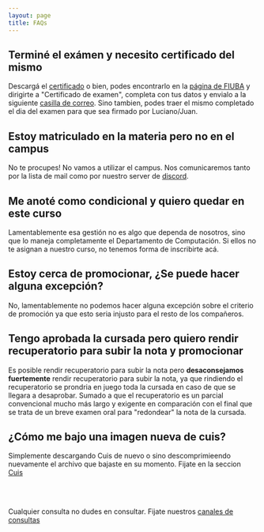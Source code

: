 ```yaml
---
layout: page
title: FAQs
---
```


## Terminé el exámen y necesito certificado del mismo

Descargá el [certificado](assets/docs/certificado_examen.pdf) o bien, podes encontrarlo en la [página de FIUBA](https://www.ingenieria.uba.ar/estudiantes/formularios) y dirigirte a "Certificado de examen", completa con tus datos y envialo a la siguiente <a href="https://mail.google.com/mail/?view=cm&fs=1&to=lleveroni@fi.uba.ar&cc=fiuba-ingenieria-de-software-i-doc@googlegroups.com" target="_blank"> casilla de correo</a>. Sino tambien, podes traer el mismo completado el dia del examen para que sea firmado por Luciano/Juan.

## Estoy matriculado en la materia pero no en el campus

No te procupes! No vamos a utilizar el campus. Nos comunicaremos tanto por la lista de mail como por nuestro server de [discord](https://discord.gg/3A5bbVKywa).

## Me anoté como condicional y quiero quedar en este curso

Lamentablemente esa gestión no es algo que dependa de nosotros, sino que lo maneja completamente el Departamento de Computación. Si ellos no te asignan a nuestro curso, no tenemos forma de inscribirte acá.

## Estoy cerca de promocionar, ¿Se puede hacer alguna excepción?

No, lamentablemente no podemos hacer alguna excepción sobre el criterio de promoción ya que esto seria injusto para el resto de los compañeros.

## Tengo aprobada la cursada pero quiero rendir recuperatorio para subir la nota y promocionar

Es posible rendir recuperatorio para subir la nota pero **desaconsejamos fuertemente** rendir recuperatorio para subir la nota, ya que rindiendo el recuperatorio se prondria en juego toda la cursada en caso de que se llegara a desaprobar. Sumado a que el recuperatorio es un parcial convencional mucho más largo y exigente en comparación con el final que se trata de un breve examen oral para "redondear" la nota de la cursada.

## ¿Cómo me bajo una imagen nueva de cuis?

Simplemente descargando Cuis de nuevo o sino descomprimieendo nuevamente el archivo que bajaste en su momento. Fijate en la seccion <a href="{{ '/cuis.html' | relative_url }}">Cuis</a>

<br><br>

<p class="text-muted">Cualquier consulta no dudes en consultar. Fijate nuestros <a href="/#canales-consultas">canales de consultas</a></p>
